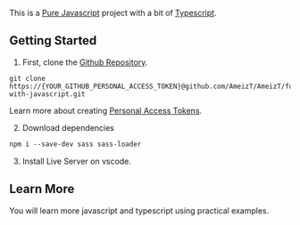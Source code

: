 This is a [Pure Javascript](https://developer.mozilla.org/en-US/docs/Web/JavaScript) project with a bit of [Typescript](https://www.typescriptlang.org/).

## Getting Started

1. First, clone the [Github Repository](https://github.com/AmeizT/fun-with-javascript.git).

```clone the repo
git clone https://{YOUR_GITHUB_PERSONAL_ACCESS_TOKEN}@github.com/AmeizT/AmeizT/fun-with-javascript.git
```
Learn more about creating [Personal Access Tokens](https://docs.github.com/en/enterprise-server@3.4/authentication/keeping-your-account-and-data-secure/creating-a-personal-access-token).

2. Download dependencies

```sass and sass-loader
npm i --save-dev sass sass-loader
```

3. Install Live Server on vscode.

<!-- Open [http://localhost:3000](http://localhost:3000) with your browser to see the result.

You can start editing the page by modifying `pages/index.js`. The page auto-updates as you edit the file.

[API routes](https://nextjs.org/docs/api-routes/introduction) can be accessed on [http://localhost:3000/api/hello](http://localhost:3000/api/hello). This endpoint can be edited in `pages/api/hello.js`.

The `pages/api` directory is mapped to `/api/*`. Files in this directory are treated as [API routes](https://nextjs.org/docs/api-routes/introduction) instead of React pages. -->

## Learn More

You will learn more javascript and typescript using practical examples.

<!-- To learn more about Next.js, take a look at the following resources:

- [Next.js Documentation](https://nextjs.org/docs) - learn about Next.js features and API.
- [Learn Next.js](https://nextjs.org/learn) - an interactive Next.js tutorial.

You can check out [the Next.js GitHub repository](https://github.com/vercel/next.js/) - your feedback and contributions are welcome!

## Deploy on Vercel

The easiest way to deploy your Next.js app is to use the [Vercel Platform](https://vercel.com/new?utm_medium=default-template&filter=next.js&utm_source=create-next-app&utm_campaign=create-next-app-readme) from the creators of Next.js. -->